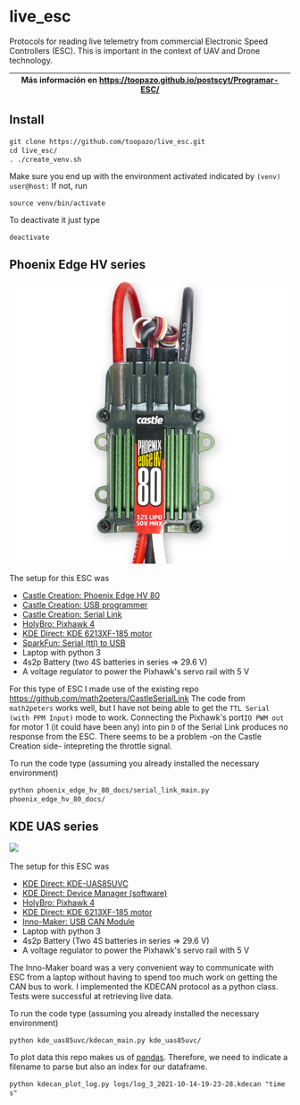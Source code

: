 # live_esc
Protocols for reading live telemetry from commercial Electronic Speed Controllers (ESC). This is important in the context of UAV and Drone technology.

|Más información en https://toopazo.github.io/postscyt/Programar-ESC/|
|---|

## Install
```shell
git clone https://github.com/toopazo/live_esc.git
cd live_esc/
. ./create_venv.sh
```

Make sure you end up with the environment activated indicated by ```(venv) user@host:```
If not, run
```shell
source venv/bin/activate
```
To deactivate it just type
```shell
deactivate
```

## Phoenix Edge HV series
![](phoenix_edge_hv_80_docs/phoenix_edge_hv_80.jpg)

The setup for this ESC was
- [Castle Creation: Phoenix Edge HV 80](https://www.castlecreations.com/en/phoenix-edge-hv/phoenix-edge-hv80-esc-010-0105-00)
- [Castle Creation: USB programmer](https://www.castlecreations.com/en/castle-link-v3-usb-programming-kit-011-0119-00)  
- [Castle Creation: Serial Link](https://www.castlecreations.com/en/serial-link-010-0121-00)
- [HolyBro: Pixhawk 4](http://www.holybro.com/product/pixhawk-4/)
- [KDE Direct: KDE 6213XF-185 motor](https://www.kdedirect.com/products/kde6213xf-185)
- [SparkFun: Serial (ttl) to USB](https://www.sparkfun.com/products/15096)
- Laptop with python 3
- 4s2p Battery (two 4S batteries in series => 29.6 V)
- A voltage regulator to power the Pixhawk's servo rail with 5 V

For this type of ESC I made use of the existing repo https://github.com/math2peters/CastleSerialLink
The code from ```math2peters``` works well, but I have not being able to get the ```TTL Serial (with PPM Input)``` mode to work.
Connecting the Pixhawk's port```IO PWM out``` for motor 1 (it could have been any) into pin ```D``` of the Serial Link produces no response from the ESC. There seems to be a problem -on the Castle Creation side- intepreting the throttle signal.       

To run the code type (assuming you already installed the necessary environment)
```shell
python phoenix_edge_hv_80_docs/serial_link_main.py phoenix_edge_hv_80_docs/
```

## KDE UAS series
![](live_esc/kde_uas85uvc/kde_uas85uvc.jpg)

The setup for this ESC was
- [KDE Direct: KDE-UAS85UVC](https://www.kdedirect.com/collections/uas-multi-rotor-electronics/products/kde-uas85uvc)
- [KDE Direct: Device Manager (software)](https://www.kdedirect.com/collections/uas-multi-rotor-electronics/products/kde-dms?page=specs) 
- [HolyBro: Pixhawk 4](http://www.holybro.com/product/pixhawk-4/)
- [KDE Direct: KDE 6213XF-185 motor](https://www.kdedirect.com/products/kde6213xf-185)
- [Inno-Maker: USB CAN Module](https://www.inno-maker.com/product/usb-can/)
- Laptop with python 3  
- 4s2p Battery (Two 4S batteries in series => 29.6 V)
- A voltage regulator to power the Pixhawk's servo rail with 5 V

The Inno-Maker board was a very convenient way to communicate with ESC from a laptop without having to spend too much work on getting the CAN bus to work.
I implemented the KDECAN protocol as a python class. Tests were successful at retrieving live data.

To run the code type (assuming you already installed the necessary environment)
```shell
python kde_uas85uvc/kdecan_main.py kde_uas85uvc/
```

To plot data this repo makes us of 
[pandas](https://pandas.pydata.org/docs/index.html). 
Therefore, we need to indicate a filename to parse but also
an index for our dataframe.
```buildoutcfg
python kdecan_plot_log.py logs/log_3_2021-10-14-19-23-28.kdecan "time s"
```